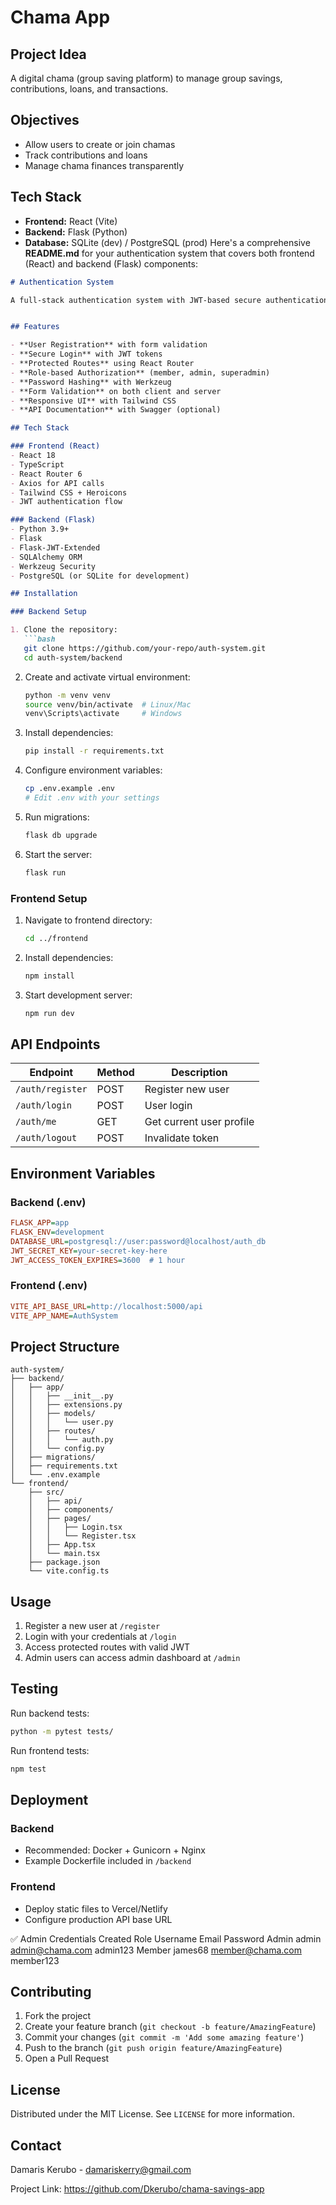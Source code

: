 # Chama App


## Project Idea
A digital chama (group saving platform) to manage group savings, contributions, loans, and transactions.

## Objectives
- Allow users to create or join chamas
- Track contributions and loans
- Manage chama finances transparently

## Tech Stack
- **Frontend:** React (Vite)
- **Backend:** Flask (Python)
- **Database:** SQLite (dev) / PostgreSQL (prod)
Here's a comprehensive **README.md** for your authentication system that covers both frontend (React) and backend (Flask) components:

```markdown
# Authentication System

A full-stack authentication system with JWT-based secure authentication, user registration, and role-based access control.


## Features

- **User Registration** with form validation
- **Secure Login** with JWT tokens
- **Protected Routes** using React Router
- **Role-based Authorization** (member, admin, superadmin)
- **Password Hashing** with Werkzeug
- **Form Validation** on both client and server
- **Responsive UI** with Tailwind CSS
- **API Documentation** with Swagger (optional)

## Tech Stack

### Frontend (React)
- React 18
- TypeScript
- React Router 6
- Axios for API calls
- Tailwind CSS + Heroicons
- JWT authentication flow

### Backend (Flask)
- Python 3.9+
- Flask
- Flask-JWT-Extended
- SQLAlchemy ORM
- Werkzeug Security
- PostgreSQL (or SQLite for development)

## Installation

### Backend Setup

1. Clone the repository:
   ```bash
   git clone https://github.com/your-repo/auth-system.git
   cd auth-system/backend
   ```

2. Create and activate virtual environment:
   ```bash
   python -m venv venv
   source venv/bin/activate  # Linux/Mac
   venv\Scripts\activate     # Windows
   ```

3. Install dependencies:
   ```bash
   pip install -r requirements.txt
   ```

4. Configure environment variables:
   ```bash
   cp .env.example .env
   # Edit .env with your settings
   ```

5. Run migrations:
   ```bash
   flask db upgrade
   ```

6. Start the server:
   ```bash
   flask run
   ```

### Frontend Setup

1. Navigate to frontend directory:
   ```bash
   cd ../frontend
   ```

2. Install dependencies:
   ```bash
   npm install
   ```

3. Start development server:
   ```bash
   npm run dev
   ```

## API Endpoints

| Endpoint | Method | Description |
|----------|--------|-------------|
| `/auth/register` | POST | Register new user |
| `/auth/login` | POST | User login |
| `/auth/me` | GET | Get current user profile |
| `/auth/logout` | POST | Invalidate token |

## Environment Variables

### Backend (.env)
```ini
FLASK_APP=app
FLASK_ENV=development
DATABASE_URL=postgresql://user:password@localhost/auth_db
JWT_SECRET_KEY=your-secret-key-here
JWT_ACCESS_TOKEN_EXPIRES=3600  # 1 hour
```

### Frontend (.env)
```ini
VITE_API_BASE_URL=http://localhost:5000/api
VITE_APP_NAME=AuthSystem
```

## Project Structure

```
auth-system/
├── backend/
│   ├── app/
│   │   ├── __init__.py
│   │   ├── extensions.py
│   │   ├── models/
│   │   │   └── user.py
│   │   ├── routes/
│   │   │   └── auth.py
│   │   └── config.py
│   ├── migrations/
│   ├── requirements.txt
│   └── .env.example
└── frontend/
    ├── src/
    │   ├── api/
    │   ├── components/
    │   ├── pages/
    │   │   ├── Login.tsx
    │   │   └── Register.tsx
    │   ├── App.tsx
    │   └── main.tsx
    ├── package.json
    └── vite.config.ts
```

## Usage

1. Register a new user at `/register`
2. Login with your credentials at `/login`
3. Access protected routes with valid JWT
4. Admin users can access admin dashboard at `/admin`

## Testing

Run backend tests:
```bash
python -m pytest tests/
```

Run frontend tests:
```bash
npm test
```

## Deployment

### Backend
- Recommended: Docker + Gunicorn + Nginx
- Example Dockerfile included in `/backend`

### Frontend
- Deploy static files to Vercel/Netlify
- Configure production API base URL

✅ Admin Credentials Created
Role	         Username	      Email	                  Password
Admin	         admin	         admin@chama.com	      admin123
Member         james68	 	   member@chama.com	         member123

## Contributing

1. Fork the project
2. Create your feature branch (`git checkout -b feature/AmazingFeature`)
3. Commit your changes (`git commit -m 'Add some amazing feature'`)
4. Push to the branch (`git push origin feature/AmazingFeature`)
5. Open a Pull Request

## License

Distributed under the MIT License. See `LICENSE` for more information.

## Contact

Damaris Kerubo - damariskerry@gmail.com

Project Link: https://github.com/Dkerubo/chama-savings-app
```
